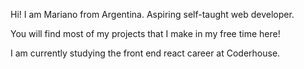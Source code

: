  Hi! I am Mariano from Argentina. Aspiring self-taught web developer.
 
You will find most of my projects that I make in my free time here!

I am currently studying the front end react career at Coderhouse.
 
